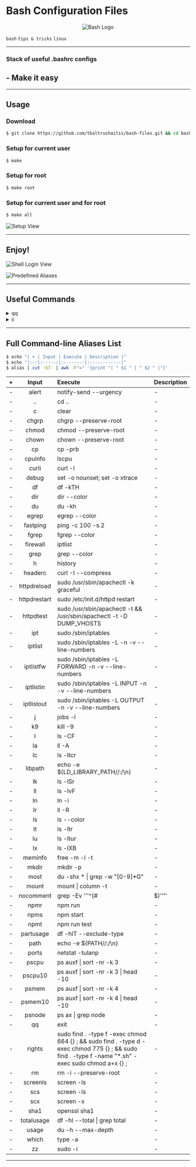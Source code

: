 # Bash Configuration Files #

<p align="center">
  <img src="assets/img/bash-logo-web.png" alt="Bash Logo">
</p>

`bash` `tips & tricks` `linux`

---

### Stack of useful .bashrc configs ###
## - Make it easy

---

## Usage ##

### Download ###
```bash
$ git clone https://github.com/tbaltrushaitis/bash-files.git && cd bash-files
```

### Setup for current user ###
```bash
$ make
```

### Setup for root ###
```bash
$ make root
```

### Setup for current user and for root ###
```bash
$ make all
```

![Setup View](assets/img/make-all.png)

---

## Enjoy! ##

![Shell Login View](assets/img/user-login-and-sudo.png)

![Predefined Aliases](assets/img/alias-ii.png)

---

## Useful Commands ##

<details>
<summary>qq</summary>

Logout from current session

<div align="center">
  <img max-height="500px" max-width="500px" src="//github.com/tbaltrushaitis/bash-files/blob/master/assets/img/alias-qq-logout.png" />
</div>
</details>

<details>
<summary>ii</summary>

Show basic hardware and networking information about the host

<div align="center">
  <img max-height="500px" max-width="500px" src="//github.com/tbaltrushaitis/bash-files/blob/master/assets/img/alias-ii.png" />
</div>
</details>

---

## Full Command-line Aliases List ##

```bash
$ echo "| + | Input | Execute | Description |"
$ echo "|:-:|:-----:|:--------|:------------|"
$ alias | cut -b7- | awk -F"=" '{print "| " $1 " | " $2 " |"}'
```

| + | Input | Execute | Description |
|:-:|:-----:|:--------|:------------|
| - | alert | notify-send --urgency | -
| - | .. | cd .. | -
| - | c | clear | -
| - | chgrp | chgrp --preserve-root | -
| - | chmod | chmod --preserve-root | -
| - | chown | chown --preserve-root | -
| - | cp | cp -prb | -
| - | cpuinfo | lscpu | -
| - | curli | curl -I | -
| - | debug | set -o nounset; set -o xtrace | -
| - | df | df -kTH | -
| - | dir | dir --color | -
| - | du | du -kh | -
| - | egrep | egrep --color | -
| - | fastping | ping -c 100 -s.2 | -
| - | fgrep | fgrep --color | -
| - | firewall | iptlist | -
| - | grep | grep --color | -
| - | h | history | -
| - | headerc | curl -I --compress | -
| - | httpdreload | sudo /usr/sbin/apachectl -k graceful | -
| - | httpdrestart | sudo /etc/init.d/httpd restart | -
| - | httpdtest | sudo /usr/sbin/apachectl -t && /usr/sbin/apachectl -t -D DUMP_VHOSTS | -
| - | ipt | sudo /sbin/iptables | -
| - | iptlist | sudo /sbin/iptables -L -n -v --line-numbers | -
| - | iptlistfw | sudo /sbin/iptables -L FORWARD -n -v --line-numbers | -
| - | iptlistin | sudo /sbin/iptables -L INPUT -n -v --line-numbers | -
| - | iptlistout | sudo /sbin/iptables -L OUTPUT -n -v --line-numbers | -
| - | j | jobs -l | -
| - | k9 | kill -9 | -
| - | l | ls -CF | -
| - | la | ll -A | -
| - | lc | ls -ltcr | -
| - | libpath | echo -e ${LD_LIBRARY_PATH//:/\\n} | -
| - | lk | ls -lSr | -
| - | ll | ls -lvF | -
| - | ln | ln -i | -
| - | lr | ll -R | -
| - | ls | ls --color | -
| - | lt | ls -ltr | -
| - | lu | ls -ltur | -
| - | lx | ls -lXB | -
| - | meminfo | free -m -l -t | -
| - | mkdir | mkdir -p | -
| - | most | du -shx * \| grep -w "[0-9]*G" | -
| - | mount | mount \| column -t | -
| - | nocomment | grep -Ev '\''^(#|$)'\''' | -
| - | npmr | npm run | -
| - | npms | npm start | -
| - | npmt | npm run test | -
| - | partusage | df -hlT --exclude-type | -
| - | path | echo -e ${PATH//:/\\n} | -
| - | ports | netstat -tulanp | -
| - | pscpu | ps auxf \| sort -nr -k 3 | -
| - | pscpu10 | ps auxf \| sort -nr -k 3 \| head -10 | -
| - | psmem | ps auxf \| sort -nr -k 4 | -
| - | psmem10 | ps auxf \| sort -nr -k 4 \| head -10 | -
| - | psnode | ps ax \| grep node | -
| - | qq | exit | -
| - | rights | sudo find . -type f -exec chmod 664 {} \; && sudo find . -type d -exec chmod 775 {} \; && sudo find . -type f -name "*.sh" -exec sudo chmod a+x {} \; | -
| - | rm | rm -i --preserve-root | -
| - | screenls | screen -ls | -
| - | scs | screen -ls | -
| - | scx | screen -x | -
| - | sha1 | openssl sha1 | -
| - | totalusage | df -hl --total \| grep total | -
| - | usage | du -h --max-depth | -
| - | which | type -a | -
| - | zz | sudo -i | -

---
